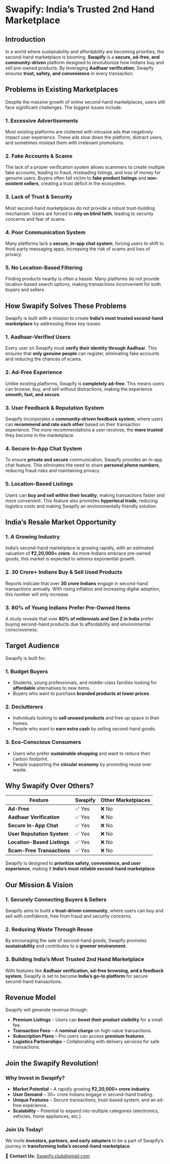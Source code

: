 # Swapify: India’s Trusted 2nd Hand Marketplace

## **Introduction**
In a world where sustainability and affordability are becoming priorities, the second-hand marketplace is booming. **Swapify** is a **secure, ad-free, and community-driven** platform designed to revolutionize how Indians buy and sell pre-owned products. By leveraging **Aadhaar verification**, Swapify ensures **trust, safety, and convenience** in every transaction.

## **Problems in Existing Marketplaces**
Despite the massive growth of online second-hand marketplaces, users still face significant challenges. The biggest issues include:

### **1. Excessive Advertisements**  
Most existing platforms are cluttered with intrusive ads that negatively impact user experience. These ads slow down the platform, distract users, and sometimes mislead them with irrelevant promotions.

### **2. Fake Accounts & Scams**  
The lack of a proper verification system allows scammers to create multiple fake accounts, leading to fraud, misleading listings, and loss of money for genuine users. Buyers often fall victim to **fake product listings** and **non-existent sellers**, creating a trust deficit in the ecosystem.

### **3. Lack of Trust & Security**  
Most second-hand marketplaces do not provide a robust trust-building mechanism. Users are forced to **rely on blind faith**, leading to security concerns and fear of scams.

### **4. Poor Communication System**  
Many platforms lack a **secure, in-app chat system**, forcing users to shift to third-party messaging apps, increasing the risk of scams and loss of privacy.

### **5. No Location-Based Filtering**  
Finding products nearby is often a hassle. Many platforms do not provide location-based search options, making transactions inconvenient for both buyers and sellers.

## **How Swapify Solves These Problems**
Swapify is built with a mission to create **India’s most trusted second-hand marketplace** by addressing these key issues:

### **1. Aadhaar-Verified Users**  
Every user on Swapify must **verify their identity through Aadhaar**. This ensures that **only genuine people** can register, eliminating fake accounts and reducing the chances of scams.

### **2. Ad-Free Experience**  
Unlike existing platforms, Swapify is **completely ad-free**. This means users can browse, buy, and sell without distractions, making the experience **smooth, fast, and secure**.

### **3. User Feedback & Reputation System**  
Swapify incorporates a **community-driven feedback system**, where users can **recommend and rate each other** based on their transaction experience. The more recommendations a user receives, the **more trusted** they become in the marketplace.

### **4. Secure In-App Chat System**  
To ensure **private and secure** communication, Swapify provides an in-app chat feature. This eliminates the need to share **personal phone numbers**, reducing fraud risks and maintaining privacy.

### **5. Location-Based Listings**  
Users can **buy and sell within their locality**, making transactions faster and more convenient. This feature also promotes **hyperlocal trade**, reducing logistics costs and making Swapify an environmentally friendly solution.

## **India’s Resale Market Opportunity**
### **1. A Growing Industry**  
India’s second-hand marketplace is growing rapidly, with an estimated valuation of **₹2,20,000+ crore**. As more Indians embrace pre-owned goods, this market is expected to witness exponential growth.

### **2. 30 Crore+ Indians Buy & Sell Used Products**  
Reports indicate that over **30 crore Indians** engage in second-hand transactions annually. With rising inflation and increasing digital adoption, this number will only increase.

### **3. 80% of Young Indians Prefer Pre-Owned Items**  
A study reveals that over **80% of millennials and Gen Z in India** prefer buying second-hand products due to affordability and environmental consciousness.

## **Target Audience**
Swapify is built for:

### **1. Budget Buyers**  
- Students, young professionals, and middle-class families looking for **affordable** alternatives to new items.
- Buyers who want to purchase **branded products at lower prices**.

### **2. Declutterers**  
- Individuals looking to **sell unused products** and free up space in their homes.
- People who want to **earn extra cash** by selling second-hand goods.

### **3. Eco-Conscious Consumers**  
- Users who prefer **sustainable shopping** and want to reduce their carbon footprint.
- People supporting the **circular economy** by promoting reuse over waste.

## **Why Swapify Over Others?**

| Feature | Swapify | Other Marketplaces |
|---------|---------|-----------------|
| **Ad-Free** | ✅ Yes | ❌ No |
| **Aadhaar Verification** | ✅ Yes | ❌ No |
| **Secure In-App Chat** | ✅ Yes | ❌ No |
| **User Reputation System** | ✅ Yes | ❌ No |
| **Location-Based Listings** | ✅ Yes | ❌ No |
| **Scam-Free Transactions** | ✅ Yes | ❌ No |

Swapify is designed to **prioritize safety, convenience, and user experience**, making it **India’s most reliable second-hand marketplace**.

## **Our Mission & Vision**
### **1. Securely Connecting Buyers & Sellers**  
Swapify aims to build a **trust-driven community**, where users can buy and sell with confidence, free from fraud and security concerns.

### **2. Reducing Waste Through Reuse**  
By encouraging the sale of second-hand goods, Swapify promotes **sustainability** and contributes to a **greener environment**.

### **3. Building India’s Most Trusted 2nd Hand Marketplace**  
With features like **Aadhaar verification, ad-free browsing, and a feedback system**, Swapify is set to become **India’s go-to platform** for secure second-hand transactions.

## **Revenue Model**
Swapify will generate revenue through:
- **Premium Listings** – Users can **boost their product visibility** for a small fee.
- **Transaction Fees** – A **nominal charge** on high-value transactions.
- **Subscription Plans** – Pro users can access **premium features**.
- **Logistics Partnerships** – Collaborating with delivery services for safe transactions.

## **Join the Swapify Revolution!**
### **Why Invest in Swapify?**
- **Market Potential** – A rapidly growing **₹2,20,000+ crore industry**.
- **User Demand** – 30+ crore Indians engage in second-hand trading.
- **Unique Features** – Secure transactions, trust-based system, and an ad-free experience.
- **Scalability** – Potential to expand into multiple categories (electronics, vehicles, home appliances, etc.).

### **Join Us Today!**
We invite **investors, partners, and early adopters** to be a part of Swapify’s journey in **transforming India’s second-hand marketplace**.

📩 **Contact Us:** Swapify.club@gmail.com




